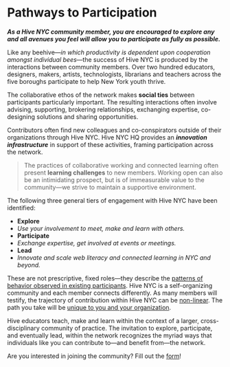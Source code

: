 # Pathways to Participation

***As a Hive NYC community member, you are encouraged to explore any and all avenues you feel will allow you to participate as fully as possible.***

Like any beehive—*in which productivity is dependent upon cooperation amongst individual bees*—the success of Hive NYC is produced by the interactions between community members. Over two hundred educators, designers, makers, artists, technologists, librarians and teachers across the five boroughs participate to help New York youth thrive.

The collaborative ethos of the network makes **social ties** between participants particularly important. The resulting interactions often involve advising, supporting, brokering relationships, exchanging expertise, co-designing solutions and sharing opportunities.

Contributors often find new colleagues and co-conspirators outside of their organizations through Hive NYC. Hive NYC HQ provides an ***innovation infrastructure*** in support of these activities, framing participation across the network.

> The practices of collaborative working and connected learning often present **learning challenges** to new members. Working open can also be an intimidating prospect, but is of immeasurable value to the community—we strive to maintain a supportive environment.

The following three general tiers of engagement with Hive NYC have been identified:
* **Explore**
 * *Use your involvement to meet, make and learn with others.*
* **Participate**
 * *Exchange expertise, get involved at events or meetings.*
* **Lead**
 * *Innovate and scale web literacy and connected learning in NYC and beyond.*

These are not prescriptive, fixed roles—they describe the [patterns of behavior observed in existing participants](http://hivenyc.org/2013/08/31/exploring-how-organizations-interface-with-hive-nyc/). Hive NYC is a self-organizing community and each member connects differently. As many members will testify, the trajectory of contribution within Hive NYC can be [non-linear](http://hivenyc.org/2014/01/28/seven-months-hivenyc-new-member-share/). The path you take will be [unique to you and your organization](http://hivenyc.org/2014/01/28/seven-months-hivenyc-new-member-share/).

Hive educators teach, make and learn within the context of a larger, cross-disciplinary community of practice. The invitation to explore, participate, and eventually lead, within the network recognizes the myriad ways that individuals like you can contribute to—and benefit from—the network.

Are you interested in joining the community?
Fill out the [form](https://docs.google.com/forms/d/1dWGAELcYQUWvjGmeh-VTPWbaxb7C3J5dp4lzSJsm-Gw)!
